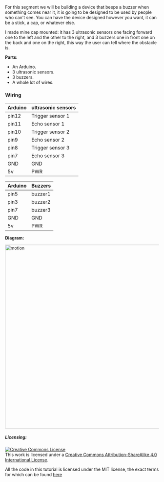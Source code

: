 For this segment we will be building a device that beeps a buzzer when something
comes near it, it is going to be designed to be used by people who can't see.
You can have the device designed however you want, it can be a stick, a cap, or
whatever else.

I made mine cap mounted: it has 3 ultrasonic sensors one facing forward one to
the left and the other to the right, and 3 buzzers one in front one on the back
and one on the right, this way the user can tell where the obstacle is.

**Parts:**

* An Arduino.
* 3 ultrasonic sensors.
* 3 buzzers.
* A whole lot of wires.

### Wiring

| Arduino        | ultrasonic sensors |
| :------------- | :-------------     |
| pin12          | Trigger sensor 1   |
| pin11          | Echo sensor 1      |
| pin10          | Trigger sensor 2   |
| pin9           | Echo sensor 2      |
| pin8           | Trigger sensor 3   |
| pin7           | Echo sensor 3      |
| GND            | GND                |
| 5v             | PWR                |

| Arduino        | Buzzers        |
| :------------- | :------------- |
| pin5           | buzzer1        |
| pin3           | buzzer2        |
| pin7           | buzzer3        |
| GND            | GND            |
| 5v             | PWR            |

**Diagram:**

<img class="aligncenter wp-image-147 size-full" src="https://aaalearn.mystagingwebsite.com/wp-content/uploads/2018/04/walking_assist.png" alt="motion" width="600" height="600" />

##### Licensing:

<a rel="license" href="http://creativecommons.org/licenses/by-sa/4.0/"><img alt="Creative Commons License" style="border-width:0" src="https://i.creativecommons.org/l/by-sa/4.0/88x31.png" /></a><br />This work is licensed under a <a rel="license" href="http://creativecommons.org/licenses/by-sa/4.0/">Creative Commons Attribution-ShareAlike 4.0 International License</a>.

All the code in this tutorial is licensed under the MIT license, the exact terms for which can be found [here](https://github.com/afshaan4/other_arduino_projects/blob/master/LICENSE)
